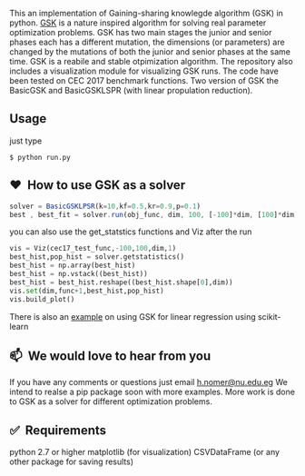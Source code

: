 

This an implementation of Gaining-sharing knowlegde algorithm (GSK) in python. [GSK](https://link.springer.com/article/10.1007/s13042-019-01053-x) is a nature inspired algorithm for solving real parameter optimization problems. 
GSK has two main stages the junior and senior phases each has a different mutation, the dimensions (or parameters) are changed by the mutations of both the junior and senior phases
at the same time. GSK is a reabile and stable otpimization algorithm. The repository also includes a visualization module for visualizing GSK runs.
The code have been tested on CEC 2017 benchmark functions. Two version of GSK the BasicGSK and BasicGSKLSPR (with linear propulation reduction).


## Usage

just type 
```
$ python run.py
```



## ❤️&nbsp; How to use GSK as a solver

```js
solver = BasicGSKLPSR(k=10,kf=0.5,kr=0.9,p=0.1)
best , best_fit = solver.run(obj_func, dim, 100, [-100]*dim, [100]*dim)
```
you can also use the get_statstics functions and Viz after the run 

```python
vis = Viz(cec17_test_func,-100,100,dim,1)
best_hist,pop_hist = solver.getstatistics()
best_hist = np.array(best_hist)
best_hist = np.vstack((best_hist))
best_hist = best_hist.reshape((best_hist.shape[0],dim))
vis.set(dim,func+1,best_hist,pop_hist)
vis.build_plot()
```
There is also an [example](https://github.com/ha2emnomer/GSKPy/blob/master/linear_reg.py) on using GSK for linear regression using scikit-learn

## 📫&nbsp; We would love to hear from you
If you have any comments or questions just email  h.nomer@nu.edu.eg 
We intend to realse a pip package soon with more examples. More work is done to GSK as a solver for different optimization problems.



## ✅&nbsp; Requirements

python 2.7 or higher
matplotlib (for visualization)
CSVDataFrame (or any other package for saving results)

